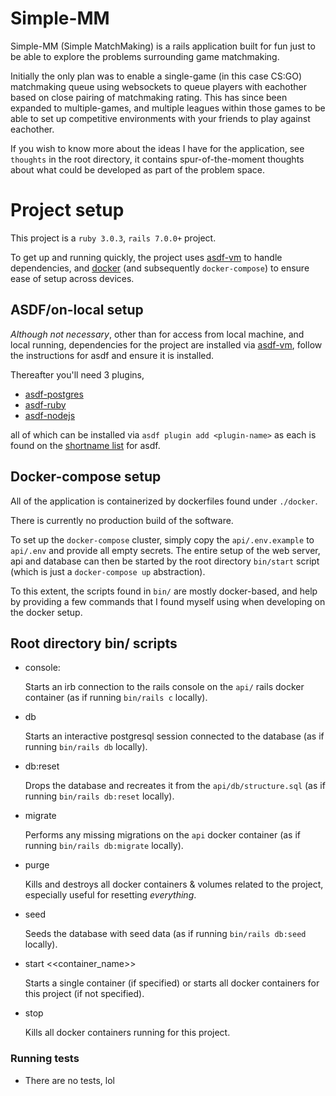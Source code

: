 # Simple-MM

Simple-MM (Simple MatchMaking) is a rails application built for fun just to be able to explore the problems surrounding game matchmaking.

Initially the only plan was to enable a single-game (in this case CS:GO) matchmaking queue using websockets 
to queue players with eachother based on close pairing of matchmaking rating.
This has since been expanded to multiple-games, and multiple leagues within those games to be able to set 
up competitive environments with your friends to play against eachother.

If you wish to know more about the ideas I have for the application, see `thoughts` in the root directory, 
it contains spur-of-the-moment thoughts about what could be developed as part
of the problem space.

# Project setup

This project is a `ruby 3.0.3`, `rails 7.0.0+` project.

To get up and running quickly, the project uses [asdf-vm](https://asdf-vm.com/) to handle dependencies, and [docker](https://www.docker.com/) (and subsequently `docker-compose`)
to ensure ease of setup across devices.

## ASDF/on-local setup

*Although not necessary*, other than for access from local machine, and local running,
dependencies for the project are installed via [asdf-vm](https://asdf-vm.com/), follow the instructions for asdf and ensure it is installed.

Thereafter you'll need 3 plugins,

* [asdf-postgres](https://github.com/smashedtoatoms/asdf-postgres)
* [asdf-ruby](https://github.com/asdf-vm/asdf-ruby)
* [asdf-nodejs](https://github.com/asdf-vm/asdf-nodejs)

all of which can be installed via `asdf plugin add <plugin-name>` as each is found on the [shortname list](https://github.com/asdf-vm/asdf-plugins) for asdf.

## Docker-compose setup

All of the application is containerized by dockerfiles found under `./docker`. 

There is currently no production build of the software.

To set up the `docker-compose` cluster, simply copy the `api/.env.example` to `api/.env` and provide all empty secrets.
The entire setup of the web server, api and database can then be started by the root directory `bin/start` script (which is just a `docker-compose up` abstraction).

To this extent, the scripts found in `bin/` are mostly docker-based, and help by providing a few commands that I found myself using when developing on the
docker setup.

## Root directory bin/ scripts
- console:

    Starts an irb connection to the rails console on the `api/` rails docker container (as if running `bin/rails c` locally).

- db

    Starts an interactive postgresql session connected to the database (as if running `bin/rails db` locally).

- db:reset

    Drops the database and recreates it from the `api/db/structure.sql` (as if running `bin/rails db:reset` locally).

- migrate

    Performs any missing migrations on the `api` docker container (as if running `bin/rails db:migrate` locally).

- purge 

    Kills and destroys all docker containers & volumes related to the project, especially useful for resetting _everything_.

- seed

    Seeds the database with seed data (as if running `bin/rails db:seed` locally).

- start <<container_name>>

    Starts a single container (if specified) or starts all docker containers for this project (if not specified).

- stop

    Kills all docker containers running for this project.

### Running tests

* There are no tests, lol
